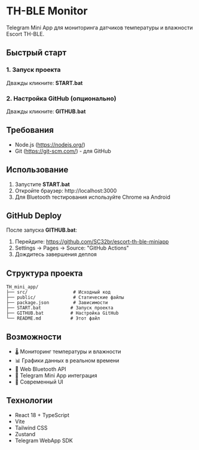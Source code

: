 # TH-BLE Monitor

Telegram Mini App для мониторинга датчиков температуры и влажности Escort TH-BLE.

## Быстрый старт

### 1. Запуск проекта
Дважды кликните: **START.bat**

### 2. Настройка GitHub (опционально)
Дважды кликните: **GITHUB.bat**

## Требования

- Node.js (https://nodejs.org/)
- Git (https://git-scm.com/) - для GitHub

## Использование

1. Запустите **START.bat**
2. Откройте браузер: http://localhost:3000
3. Для Bluetooth тестирования используйте Chrome на Android

## GitHub Deploy

После запуска **GITHUB.bat**:

1. Перейдите: https://github.com/SC32br/escort-th-ble-miniapp
2. Settings → Pages → Source: "GitHub Actions"
3. Дождитесь завершения деплоя

## Структура проекта

```
TH_mini_app/
├── src/                 # Исходный код
├── public/              # Статические файлы
├── package.json         # Зависимости
├── START.bat           # Запуск проекта
├── GITHUB.bat          # Настройка GitHub
└── README.md           # Этот файл
```

## Возможности

- 🌡️ Мониторинг температуры и влажности
- 📊 Графики данных в реальном времени
- 🔵 Web Bluetooth API
- 📱 Telegram Mini App интеграция
- 🎨 Современный UI

## Технологии

- React 18 + TypeScript
- Vite
- Tailwind CSS
- Zustand
- Telegram WebApp SDK